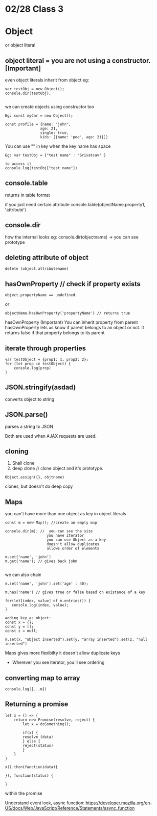 
02/28 Class 3
=============

Object
=============
or object literal

object literal = you are not using a constructor. [Important]
-----------
even object literals inherit from object
eg:
```
var testObj = new Object();
console.dir(testObj);


```
we can create objects using constructor too
```
Eg: const myCar = new Object();
 
const profile = {name: "john",
                age: 21,
                single: true,
                kids: [{name: 'poe', age: 21}]}
```
You can use "" in key when the key name has space
```
Eg: var testObj = {"test name" : "Srivatsav" }

to access it
console.log(testObj["test name"])
```
console.table
--------------
returns in table format

if you just need certain attribute
console.table(objectName.property1, 'attribute')

console.dir
--------------
how the internal looks
eg: console.dir(objectname) -> you can see prototype


deleting attribute of object
---------------------------
```
delete (object.attributename)
```

hasOwnProperty // check if property exists
------------------------
```
object.propertyName == undefined
```
or
```
objectName.hasOwnProperty('propertyName') // returns true
```
hasOwnProperty  (Important)
    You can inherit property from parent
    hasOwnProperty lets us know if parent belongs to an object or not. It returns false if that property belongs to its parent

iterate through properties
--------------------------
```
var testObject = {prop1: 1, prop2: 2};
for (let prop in testObject) {
    console.log(prop)
}
```

JSON.stringify(asdad)
-------------------
converts object to string

JSON.parse()
-------------
parses a string to JSON

Both are used when AJAX requests are used.

cloning
-------
1. Shall clone
2. deep clone // clone object and it's prototype.
```
Object.assign({}, objtname)
```
clones, but doesn't do deep copy

Maps
----
you can't have more than one object as key in object literals
 ```
const m = new Map(); //create an empty map

console.dir(m); //  you can see the size
                    you have iterator
                    you can use Object as a key
                    doesn't allow duplicates
                    allows order of elements

m.set('name', 'john')
m.get('name'); // gives back john
 

```
we can also chain
 ```
m.set('name', 'john').set('age' : 40);

m.has('name') // gives true or false based on existance of a key

for(let[index, value] of m.entries()) {
    console.log(index, value);
}

adding key as object:
const x = {};
const y = [];
const z = null;

m.set(x, "object inserted").set(y, "array inserted").set(z, "null inserted")
 ```
Maps gives more flexibilty
it doesn't allow duplicate keys

- Wherever you see iterator, you'll see ordering


converting map to array
------------------------
```
console.log([...m])
```

Returning a promise
-------------------
```
let x = () => {
    return new Promise(resolve, reject) {
        let x = doSomething();

        if(x) {
        resolve (data)
        } else {
        reject(status)
        }
    }
}

x().then(function(data){

}), function(status) {

}
```

within the promise

Understand event look,
async function: https://developer.mozilla.org/en-US/docs/Web/JavaScript/Reference/Statements/async_function
